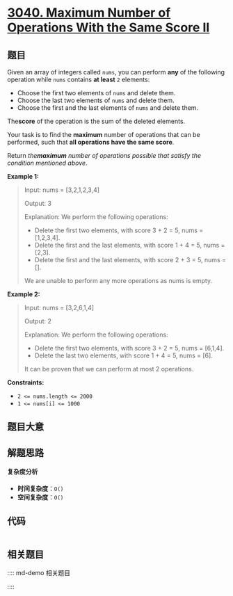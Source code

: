 # [3040. Maximum Number of Operations With the Same Score II](https://leetcode.com/problems/maximum-number-of-operations-with-the-same-score-ii/)

## 题目

Given an array of integers called `nums`, you can perform **any** of the
following operation while `nums` contains **at least** `2` elements:

- Choose the first two elements of `nums` and delete them.
- Choose the last two elements of `nums` and delete them.
- Choose the first and the last elements of `nums` and delete them.

The**score** of the operation is the sum of the deleted elements.

Your task is to find the **maximum** number of operations that can be
performed, such that **all operations have the same score**.

Return _the**maximum** number of operations possible that satisfy the
condition mentioned above_.

**Example 1:**

> Input: nums = [3,2,1,2,3,4]
>
> Output: 3
>
> Explanation: We perform the following operations:
>
> - Delete the first two elements, with score 3 + 2 = 5, nums = [1,2,3,4].
> - Delete the first and the last elements, with score 1 + 4 = 5, nums = [2,3].
> - Delete the first and the last elements, with score 2 + 3 = 5, nums = [].
>
> We are unable to perform any more operations as nums is empty.

**Example 2:**

> Input: nums = [3,2,6,1,4]
>
> Output: 2
>
> Explanation: We perform the following operations:
>
> - Delete the first two elements, with score 3 + 2 = 5, nums = [6,1,4].
> - Delete the last two elements, with score 1 + 4 = 5, nums = [6].
>
> It can be proven that we can perform at most 2 operations.

**Constraints:**

- `2 <= nums.length <= 2000`
- `1 <= nums[i] <= 1000`

## 题目大意

## 解题思路

#### 复杂度分析

- **时间复杂度**：`O()`
- **空间复杂度**：`O()`

## 代码

```javascript

```

## 相关题目

:::: md-demo 相关题目

::::
